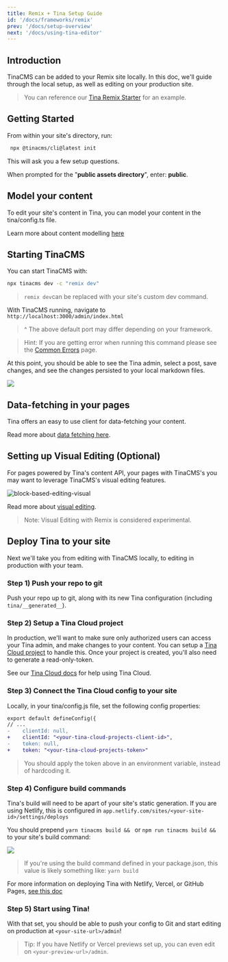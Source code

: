 ```yaml
---
title: Remix + Tina Setup Guide
id: '/docs/frameworks/remix'
prev: '/docs/setup-overview'
next: '/docs/using-tina-editor'
---
```


## Introduction

TinaCMS can be added to your Remix site locally. In this doc, we'll guide through the local setup, as well as editing on your production site.

> You can reference our [Tina Remix Starter](https://github.com/tinacms/tina-remix-starter) for an example.

## Getting Started

From within your site's directory, run:

```bash
 npx @tinacms/cli@latest init
```

This will ask you a few setup questions.

When prompted for the "**public assets directory**", enter: **public**.

## Model your content

To edit your site's content in Tina, you can model your content in the tina/config.ts file.

Learn more about content modelling [here](/docs/schema/)

## Starting TinaCMS

You can start TinaCMS with:

```bash
npx tinacms dev -c "remix dev"
```

> `remix dev`can be replaced with your site's custom dev command.

With TinaCMS running, navigate to `http://localhost:3000/admin/index.html`

> ^ The above default port may differ depending on your framework.

> Hint: If you are getting error when running this command please see the [Common Errors](/docs/forestry/common-errors) page.

At this point, you should be able to see the Tina admin, select a post, save changes, and see the changes persisted to your local markdown files.

![](/img/hugo-tina-admin-screenshot.png)

## Data-fetching in your pages

Tina offers an easy to use client for data-fetching your content.

Read more about [data fetching here](/docs/features/data-fetching/).

## Setting up Visual Editing (Optional)

For pages powered by Tina's content API, your pages with TinaCMS's you may want to leverage TinaCMS's visual editing features.

![block-based-editing-visual](/gif/blocks.gif)

Read more about [visual editing](/docs/contextual-editing/overview/).

> Note: Visual Editing with Remix is considered experimental.

## Deploy Tina to your site

Next we'll take you from editing with TinaCMS locally, to editing in production with your team.

### Step 1) Push your repo to git

Push your repo up to git, along with its new Tina configuration (including `tina/__generated__`).

### Step 2) Setup a Tina Cloud project

In production, we'll want to make sure only authorized users can access your Tina admin, and make changes to your content. You can setup a [Tina Cloud project](https://app.tina.io/) to handle this.
Once your project is created, you'll also need to generate a read-only-token.

See our [Tina Cloud docs](https://tina.io/docs/tina-cloud/) for help using Tina Cloud.

### Step 3) Connect the Tina Cloud config to your site

Locally, in your tina/config.js file, set the following config properties:

```diff
export default defineConfig({
// ...
-    clientId: null,
+    clientId: "<your-tina-cloud-projects-client-id>",
-    token: null,
+    token: "<your-tina-cloud-projects-token>"
```

> You should apply the token above in an environment variable, instead of hardcoding it.

### Step 4) Configure build commands

Tina's build will need to be apart of your site's static generation.
If you are using Netlify, this is configured in `app.netlify.com/sites/<your-site-id>/settings/deploys`

You should prepend `yarn tinacms build && ` or `npm run tinacms build && ` to your site's build command:

![](https://res.cloudinary.com/forestry-demo/image/upload/v1670337650/tina-io/docs/forestry-migration/Screen_Shot_2022-12-06_at_10.38.10_AM.png)

> If you're using the build command defined in your package.json, this value is likely something like: `yarn build`

For more information on deploying Tina with Netlify, Vercel, or GitHub Pages, [see this doc](/docs/tina-cloud/connecting-site/#deploying-your-site-with-the-tinacms-admin)

### Step 5) Start using Tina!

With that set, you should be able to push your config to Git and start editing on production at `<your-site-url>/admin`!

> Tip: If you have Netlify or Vercel previews set up, you can even edit on `<your-preview-url>/admin`.
